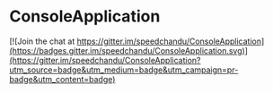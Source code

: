 # ConsoleApplication

[![Join the chat at https://gitter.im/speedchandu/ConsoleApplication](https://badges.gitter.im/speedchandu/ConsoleApplication.svg)](https://gitter.im/speedchandu/ConsoleApplication?utm_source=badge&utm_medium=badge&utm_campaign=pr-badge&utm_content=badge)
